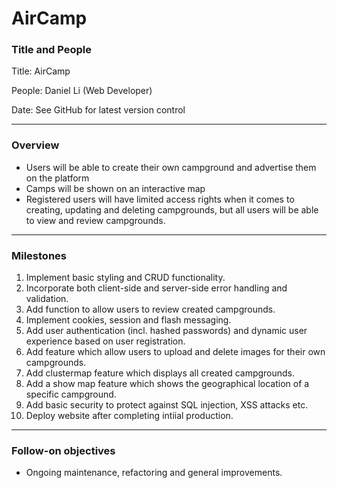 # AirCamp

### Title and People

Title: AirCamp

People: Daniel Li (Web Developer)

Date: See GitHub for latest version control

---

### Overview

- Users will be able to create their own campground and advertise them on the platform
- Camps will be shown on an interactive map
- Registered users will have limited access rights when it comes to creating, updating and deleting campgrounds, but all users will be able to view and review campgrounds.

---

### Milestones

1. Implement basic styling and CRUD functionality.
2. Incorporate both client-side and server-side error handling and validation.
3. Add function to allow users to review created campgrounds.
4. Implement cookies, session and flash messaging.
5. Add user authentication (incl. hashed passwords) and dynamic user experience based on user registration.
6. Add feature which allow users to upload and delete images for their own campgrounds.
7. Add clustermap feature which displays all created campgrounds.
8. Add a show map feature which shows the geographical location of a specific campground.
9. Add basic security to protect against SQL injection, XSS attacks etc.
10. Deploy website after completing intiial production.

---

### Follow-on objectives

- Ongoing maintenance, refactoring and general improvements.
